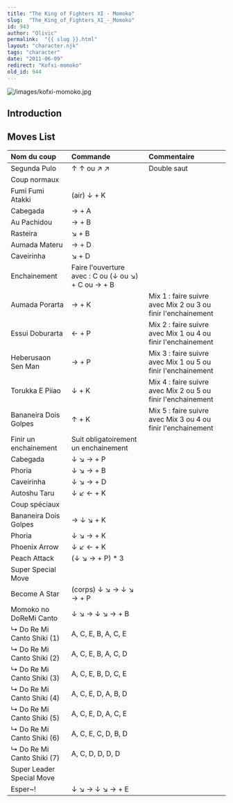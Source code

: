 ```yaml
---
title: "The King of Fighters XI - Momoko"
slug:  "The_King_of_Fighters_XI_-_Momoko"
id: 943
author: "Olivic"
permalink:  "{{ slug }}.html"
layout: "character.njk"
tags: "character"
date: "2011-06-09"
redirect: "Kofxi-momoko"
old_id: 944
---
```


![](/images/kofxi-momoko.jpg "/images/kofxi-momoko.jpg")

## Introduction

## Moves List

| Nom du coup                | Commande                                            | Commentaire                                                  |
|:---------------------------|:----------------------------------------------------|:-------------------------------------------------------------|
| Segunda Pulo               | ↑ ↑ ou ↗ ↗                                          | Double saut                                                  |
| Coup normaux               |                                                     |                                                              |
| Fumi Fumi Atakki           | (air) ↓ + K                                         |                                                              |
| Cabegada                   | → + A                                               |                                                              |
| Au Pachidou                | → + B                                               |                                                              |
| Rasteira                   | ↘ + B                                               |                                                              |
| Aumada Materu              | → + D                                               |                                                              |
| Caveirinha                 | ↘ + D                                               |                                                              |
| Enchainement               | Faire l'ouverture avec : C ou (↓ ou ↘) + C ou → + B |                                                              |
| Aumada Porarta             | → + K                                               | Mix 1 : faire suivre avec Mix 2 ou 3 ou finir l'enchainement |
| Essui Doburarta            | ← + P                                               | Mix 2 : faire suivre avec Mix 1 ou 4 ou finir l'enchainement |
| Heberusaon Sen Man         | → + P                                               | Mix 3 : faire suivre avec Mix 1 ou 5 ou finir l'enchainement |
| Torukka E Piiao            | ↓ + K                                               | Mix 4 : faire suivre avec Mix 2 ou 5 ou finir l'enchainement |
| Bananeira Dois Golpes      | ↑ + K                                               | Mix 5 : faire suivre avec Mix 3 ou 4 ou finir l'enchainement |
| Finir un enchainement      | Suit obligatoirement un enchainement                |                                                              |
| Cabegada                   | ↓ ↘ → + P                                           |                                                              |
| Phoria                     | ↓ ↘ → + B                                           |                                                              |
| Caveirinha                 | ↓ ↘ → + D                                           |                                                              |
| Autoshu Taru               | ↓ ↙ ← + K                                           |                                                              |
| Coup spéciaux              |                                                     |                                                              |
| Bananeira Dois Golpes      | → ↓ ↘ + K                                           |                                                              |
| Phoria                     | ↓ ↘ → + K                                           |                                                              |
| Phoenix Arrow              | ↓ ↙ ← + K                                           |                                                              |
| Peach Attack               | (↓ ↘ → + P) \* 3                                    |                                                              |
| Super Special Move         |                                                     |                                                              |
| Become A Star              | (corps) ↓ ↘ → ↓ ↘ → + P                             |                                                              |
| Momoko no DoReMi Canto     | ↓ ↘ → ↓ ↘ → + B                                     |                                                              |
| ↳ Do Re Mi Canto Shiki (1) | A, C, E, B, A, C, E                                 |                                                              |
| ↳ Do Re Mi Canto Shiki (2) | A, C, E, B, A, C, D                                 |                                                              |
| ↳ Do Re Mi Canto Shiki (3) | A, C, E, B, D, C, E                                 |                                                              |
| ↳ Do Re Mi Canto Shiki (4) | A, C, E, D, A, B, D                                 |                                                              |
| ↳ Do Re Mi Canto Shiki (5) | A, C, E, D, A, C, E                                 |                                                              |
| ↳ Do Re Mi Canto Shiki (6) | A, C, E, C, D, B, D                                 |                                                              |
| ↳ Do Re Mi Canto Shiki (7) | A, C, D, D, D, D                                    |                                                              |
| Super Leader Special Move  |                                                     |                                                              |
| Esper\~!                   | ↓ ↘ → ↓ ↘ → + E                                     |                                                              |
